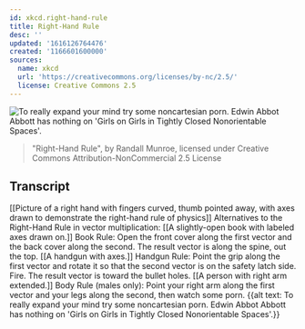 ```yaml
---
id: xkcd.right-hand-rule
title: Right-Hand Rule
desc: ''
updated: '1616126764476'
created: '1166601600000'
sources:
  name: xkcd
  url: 'https://creativecommons.org/licenses/by-nc/2.5/'
  license: Creative Commons 2.5
---
```

![To really expand your mind try some noncartesian porn.  Edwin Abbot Abbott has nothing on 'Girls on Girls in Tightly Closed Nonorientable Spaces'.](https://imgs.xkcd.com/comics/right_hand_rule.png)
> "Right-Hand Rule", by Randall Munroe, licensed under Creative Commons Attribution-NonCommercial 2.5 License

## Transcript
[[Picture of a right hand with fingers curved, thumb pointed away, with axes drawn to demonstrate the right-hand rule of physics]]
Alternatives to the Right-Hand Rule in vector multiplication:
[[A slightly-open book with labeled axes drawn on.]]
Book Rule: Open the front cover along the first vector and the back cover along the second. The result vector is along the spine, out the top.
[[A handgun with axes.]]
Handgun Rule: Point the grip along the first vector and rotate it so that the second vector is on the safety latch side. Fire. The result vector is toward the bullet holes.
[[A person with right arm extended.]]
Body Rule (males only): Point your right arm along the first vector and your legs along the second, then watch some porn.
{{alt text: To really expand your mind try some noncartesian porn.  Edwin Abbot Abbott has nothing on 'Girls on Girls in Tightly Closed Nonorientable Spaces'.}}
